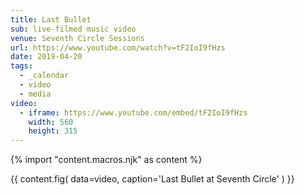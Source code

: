 ```yaml
---
title: Last Bullet
sub: live-filmed music video
venue: Seventh Circle Sessions
url: https://www.youtube.com/watch?v=tF2IoI9fHzs
date: 2019-04-20
tags:
  - _calendar
  - video
  - media
video:
  - iframe: https://www.youtube.com/embed/tF2IoI9fHzs
    width: 560
    height: 315
---
```


{% import "content.macros.njk" as content %}

{{ content.fig(
  data=video,
  caption='Last Bullet at Seventh Circle'
) }}
